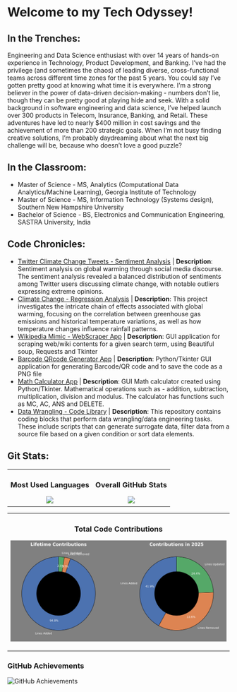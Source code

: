 # Welcome to my Tech Odyssey!

## In the Trenches:

Engineering and Data Science enthusiast with over 14 years of hands-on experience in Technology, Product Development, and Banking. I’ve had the privilege (and sometimes the chaos) of leading diverse, cross-functional teams across different time zones for the past 5 years. You could say I’ve gotten pretty good at knowing what time it is everywhere. I’m a strong believer in the power of data-driven decision-making - numbers don’t lie, though they can be pretty good at playing hide and seek. With a solid background in software engineering and data science, I’ve helped launch over 300 products in Telecom, Insurance, Banking, and Retail. These adventures have led to nearly $400 million in cost savings and the achievement of more than 200 strategic goals. When I’m not busy finding creative solutions, I’m probably daydreaming about what the next big challenge will be, because who doesn’t love a good puzzle?

## In the Classroom:

- Master of Science - MS, Analytics (Computational Data Analytics/Machine Learning), Georgia Institute of Technology
- Master of Science - MS, Information Technology (Systems design), Southern New Hampshire University
- Bachelor of Science - BS, Electronics and Communication Engineering, SASTRA University, India

## Code Chronicles:

- [Twitter Climate Change Tweets - Sentiment Analysis](https://github.com/mkr302/Twitter_Climate_Change_Tweets-Sentiment_Analysis) | **Description**: Sentiment analysis on global warming through social media discourse. The sentiment analysis revealed a balanced distribution of sentiments among Twitter users discussing climate change, with notable outliers expressing extreme opinions.
- [Climate Change - Regression Analysis](https://github.com/mkr302/Climate_Change-Regression_Analysis) | **Description**: This project investigates the intricate chain of effects associated with global warming, focusing on the correlation between greenhouse gas emissions and historical temperature variations, as well as how temperature changes influence rainfall patterns.
- [Wikipedia Mimic - WebScraper App](https://github.com/mkr302/Wikipedia_Mimic-WebScraper_App) | **Description**: GUI application for scraping web/wiki contents for a given search term, using Beautiful soup, Requests and Tkinter
- [Barcode QRcode Generator App](https://github.com/mkr302/Barcode_QRcode_Generator_App) | **Description**: Python/Tkinter GUI application for generating Barcode/QR code and to save the code as a PNG file
- [Math Calculator App](https://github.com/mkr302/Math_Calculator_App) | **Description**: GUI Math calculator created using Python/Tkinter. Mathematical operations such as - addition, subtraction, multiplication, division and modulus. The calculator has functions such as MC, AC, ANS and DELETE.
- [Data Wrangling - Code Library](https://github.com/mkr302/Data_Wrangling-Code_Library) | **Description**: This repository contains coding blocks that perform data wrangling/data engineering tasks. These include scripts that can generate surrogate data, filter data from a source file based on a given condition or sort data elements.

## Git Stats:

<div align="center">
<table>
  <tr>
    <td align="center">
      <h3>Most Used Languages</h3>
      <img src="https://github-readme-stats.vercel.app/api/top-langs/?username=mkr302&layout=compact&theme=dark&langs_count=6" height="165">
    </td>
    <td align="center">
      <h3>Overall GitHub Stats</h3>
      <img src="https://github-readme-stats.vercel.app/api?username=mkr302&show_icons=true&theme=dark" height="165">
    </td>
  </tr>
</table>
</div>


<div align="center">
<table>
  <tr>
    <td align="center">
      <h3>Total Code Contributions</h3>
      <p align="left">
        <img src="https://github.com/mkr302/mkr302/blob/main/github_code_metrics.png" width="900">
      </p>
    </td>
  </tr>
</table>
</div>





### GitHub Achievements
![GitHub Achievements](https://github-profile-trophy.vercel.app/?username=mkr302&theme=darkhub)



                                


